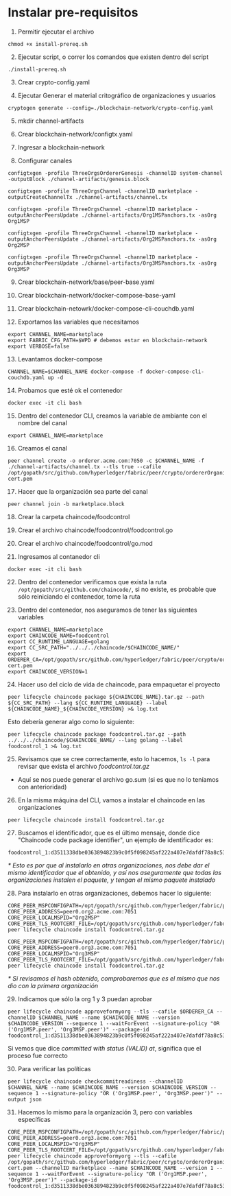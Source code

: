 # Instalar pre-requisitos

1. Permitir ejecutar el archivo

```
chmod +x install-prereq.sh
```

2. Ejecutar script, o correr los comandos que existen dentro del script

```
./install-prereq.sh
```

3. Crear crypto-config.yaml

4. Ejecutar Generar el material critográfico de organizaciones y usuarios

```
cryptogen generate --config=./blockchain-network/crypto-config.yaml
```

5. mkdir channel-artifacts

6. Crear blockchain-network/configtx.yaml

7. Ingresar a blockchain-network

8. Configurar canales 

```
configtxgen -profile ThreeOrgsOrdererGenesis -channelID system-channel  -outputBlock ./channel-artifacts/genesis.block
```

```
configtxgen -profile ThreeOrgsChannel -channelID marketplace -outputCreateChannelTx ./channel-artifacts/channel.tx
```

```
configtxgen -profile ThreeOrgsChannel -channelID marketplace -outputAnchorPeersUpdate ./channel-artifacts/Org1MSPanchors.tx -asOrg Org1MSP
```

```
configtxgen -profile ThreeOrgsChannel -channelID marketplace -outputAnchorPeersUpdate ./channel-artifacts/Org2MSPanchors.tx -asOrg Org2MSP
```

```
configtxgen -profile ThreeOrgsChannel -channelID marketplace -outputAnchorPeersUpdate ./channel-artifacts/Org3MSPanchors.tx -asOrg Org3MSP
```

9. Crear blockchain-network/base/peer-base.yaml

10. Crear blockchain-network/docker-compose-base-yaml

11. Crear blockchain-netowrk/docker-compose-cli-couchdb.yaml

12. Exportamos las variables que necesitamos

```
export CHANNEL_NAME=marketplace
export FABRIC_CFG_PATH=$WPD # debemos estar en blockchain-network
export VERBOSE=false
```

13. Levantamos docker-compose

```
CHANNEL_NAME=$CHANNEL_NAME docker-compose -f docker-compose-cli-couchdb.yaml up -d
```

14. Probamos que esté ok el contenedor

```
docker exec -it cli bash
```

15. Dentro del contenedor CLI, creamos la variable de ambiante con el nombre del canal

```
export CHANNEL_NAME=marketplace
```

16. Creamos el canal

```
peer channel create -o orderer.acme.com:7050 -c $CHANNEL_NAME -f ./channel-artifacts/channel.tx --tls true --cafile /opt/gopath/src/github.com/hyperledger/fabric/peer/crypto/ordererOrganizations/acme.com/orderers/orderer.acme.com/msp/tlscacerts/tlsca.acme.com-cert.pem
```

17. Hacer que la organización sea parte del canal

```
peer channel join -b marketplace.block
```

18. Crear la carpeta chaincode/foodcontrol

19. Crear el archivo chaincode/foodcontrol/foodcontrol.go

20. Crear el archivo chaincode/foodcontrol/go.mod

21. Ingresamos al contanedor cli

```
docker exec -it cli bash
```

22. Dentro del contenedor verificamos que exista la ruta `/opt/gopath/src/github.com/chaincode/`, si no existe, es probable que sólo reiniciando el contenedor, tome la ruta

23. Dentro del contenedor, nos aseguramos de tener las siguientes variables

```
export CHANNEL_NAME=marketplace
export CHAINCODE_NAME=foodcontrol
export CC_RUNTIME_LANGUAGE=golang
export CC_SRC_PATH="../../../chaincode/$CHAINCODE_NAME/"
export ORDERER_CA=/opt/gopath/src/github.com/hyperledger/fabric/peer/crypto/ordererOrganizations/acme.com/orderers/orderer.acme.com/msp/tlscacerts/tlsca.acme.com-cert.pem
export CHAINCODE_VERSION=1
```

24. Hacer uso del ciclo de vida de chaincode, para empaquetar el proyecto

```
peer lifecycle chaincode package ${CHAINCODE_NAME}.tar.gz --path ${CC_SRC_PATH} --lang ${CC_RUNTIME_LANGUAGE} --label ${CHAINCODE_NAME}_${CHAINCODE_VERSION} >& log.txt
```

Esto debería generar algo como lo siguiente:

```
peer lifecycle chaincode package foodcontrol.tar.gz --path ../../../chaincode/$CHAINCODE_NAME/ --lang golang --label foodcontrol_1 >& log.txt
```

25. Revisamos que se cree correctamente, esto lo hacemos, `ls -l` para revisar que exista el archivo _foodcontrol.tar.gz_

- Aquí se nos puede generar el archivo go.sum (si es que no lo teníamos con anterioridad)

26. En la misma máquina del CLI, vamos a instalar el chaincode en las organizaciones

```
peer lifecycle chaincode install foodcontrol.tar.gz
```

27. Buscamos el identificador, que es el último mensaje, donde dice "Chaincode code package identifier", un ejemplo de identificador es:

```
foodcontrol_1:d3511338dbe0363894823b9c0f5f098245af222a407e7dafdf78a8c53c1d2146
```

_* Esto es por que al instalarlo en otras organizaciones, nos debe dar el mismo identificador que el obtenido, y así nos aseguramente que todas las organizaciones instalen el paquete, y tengan el mismo paquete instalado_

28. Para instalarlo en otras organizaciones, debemos hacer lo siguiente:

```
CORE_PEER_MSPCONFIGPATH=/opt/gopath/src/github.com/hyperledger/fabric/peer/crypto/peerOrganizations/org2.acme.com/users/Admin@org2.acme.com/msp/ CORE_PEER_ADDRESS=peer0.org2.acme.com:7051 CORE_PEER_LOCALMSPID="Org2MSP" CORE_PEER_TLS_ROOTCERT_FILE=/opt/gopath/src/github.com/hyperledger/fabric/peer/crypto/peerOrganizations/org2.acme.com/peers/peer0.org2.acme.com/tls/ca.crt peer lifecycle chaincode install foodcontrol.tar.gz
```

```
CORE_PEER_MSPCONFIGPATH=/opt/gopath/src/github.com/hyperledger/fabric/peer/crypto/peerOrganizations/org3.acme.com/users/Admin@org3.acme.com/msp/ CORE_PEER_ADDRESS=peer0.org3.acme.com:7051 CORE_PEER_LOCALMSPID="Org3MSP" CORE_PEER_TLS_ROOTCERT_FILE=/opt/gopath/src/github.com/hyperledger/fabric/peer/crypto/peerOrganizations/org3.acme.com/peers/peer0.org3.acme.com/tls/ca.crt peer lifecycle chaincode install foodcontrol.tar.gz
```

_* Si revisamos el hash obtenido, comprobaremos que es el mismo que nos dio con la primera organización_

29. Indicamos que sólo la org 1 y 3 puedan aprobar

```
peer lifecycle chaincode approveformyorg --tls --cafile $ORDERER_CA --channelID $CHANNEL_NAME --name $CHAINCODE_NAME --version $CHAINCODE_VERSION --sequence 1 --waitForEvent --signature-policy "OR ('Org1MSP.peer', 'Org3MSP.peer')" --package-id foodcontrol_1:d3511338dbe0363894823b9c0f5f098245af222a407e7dafdf78a8c53c1d2146
```

Si vemos que dice _committed with status (VALID) at_, significa que el proceso fue correcto

30. Para verificar las políticas

```
peer lifecycle chaincode checkcommitreadiness --channelID $CHANNEL_NAME --name $CHAINCODE_NAME --version $CHAINCODE_VERSION --sequence 1 --signature-policy "OR ('Org1MSP.peer', 'Org3MSP.peer')" --output json
```

31. Hacemos lo mismo para la organización 3, pero con variables específicas

```
CORE_PEER_MSPCONFIGPATH=/opt/gopath/src/github.com/hyperledger/fabric/peer/crypto/peerOrganizations/org3.acme.com/users/Admin@org3.acme.com/msp/ CORE_PEER_ADDRESS=peer0.org3.acme.com:7051 CORE_PEER_LOCALMSPID="Org3MSP" CORE_PEER_TLS_ROOTCERT_FILE=/opt/gopath/src/github.com/hyperledger/fabric/peer/crypto/peerOrganizations/org3.acme.com/peers/peer0.org3.acme.com/tls/ca.crt peer lifecycle chaincode approveformyorg --tls --cafile /opt/gopath/src/github.com/hyperledger/fabric/peer/crypto/ordererOrganizations/acme.com/orderers/orderer.acme.com/msp/tlscacerts/tlsca.acme.com-cert.pem --channelID marketplace --name $CHAINCODE_NAME --version 1 --sequence 1 --waitForEvent --signature-policy "OR ('Org1MSP.peer', 'Org3MSP.peer')" --package-id foodcontrol_1:d3511338dbe0363894823b9c0f5f098245af222a407e7dafdf78a8c53c1d2146
```